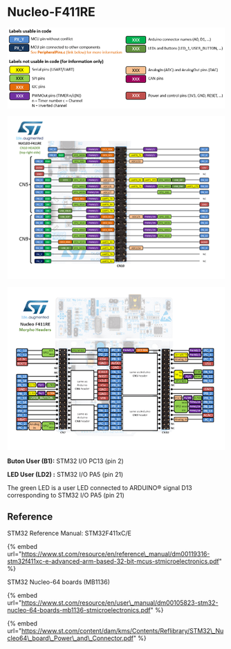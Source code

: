 # Nucleo-F411RE

![](../.gitbook/assets/image%20%2811%29.png)

![](../.gitbook/assets/image.png)

![](../.gitbook/assets/image%20%2824%29.png)

**Buton User \(B1\):**  STM32 I/O PC13 \(pin 2\)

**LED User \(LD2\) :**  STM32 I/O PA5 \(pin 21\)

The green LED is a user LED connected to ARDUINO® signal D13 corresponding to STM32 I/O PA5 \(pin 21\)

## Reference

STM32 Reference Manual: STM32F411xC/E

{% embed url="https://www.st.com/resource/en/reference\_manual/dm00119316-stm32f411xc-e-advanced-arm-based-32-bit-mcus-stmicroelectronics.pdf" %}



STM32 Nucleo-64 boards \(MB1136\)

{% embed url="https://www.st.com/resource/en/user\_manual/dm00105823-stm32-nucleo-64-boards-mb1136-stmicroelectronics.pdf" %}



{% embed url="https://www.st.com/content/dam/kms/Contents/Reflibrary/STM32\_Nucleo64\_board\_Power\_and\_Connector.pdf" %}



